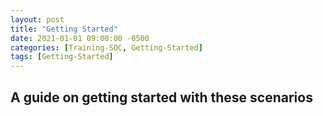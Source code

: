 ```yaml
---
layout: post
title: "Getting Started"
date: 2021-01-01 09:00:00 -0500
categories: [Training-SOC, Getting-Started]
tags: [Getting-Started]
---
```

## A guide on getting started with these scenarios

